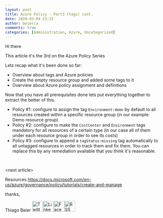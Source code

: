 ```yaml
---
layout: post
title: Azure Policy - Part3 (tags) cont.
date: 2020-03-04 23:15
author: beierca
comments: true
categories: [Administration, Azure, Uncategorized]
---
```

Hi there

This article it's the 3rd on the Azure Policy Series

Lets recap what it's been done so far:
<ul>
	<li>Overview about tags and Azure policies</li>
	<li>Create the empty resource group and added some tags to it</li>
	<li>Overview about Azure policy assignment and definitions</li>
</ul>
Now that you have all prerequisites done lets put everything together to extract the better of this.
<ul class="tightList is-style-disc-overcast">
	<li>Policy #1: configure to assign the tag <code>Environment:demo</code> by default to all resources created within a specific resource group (in our example: Demo resource group)</li>
	<li>Policy #2: configure to make the <code>CostCenter</code> and <code>Environment</code> tags mandatory for all resources of a certain type (in our case all of them under each resource group in order to see its costs)</li>
	<li>Policy #3: configure to append a <code>tagStatus:missing</code> tag automatically to all untagged resources in order to track them and fix them. You can replace this by any remediation available that you think it's reasonable.</li>
</ul>
&nbsp;

&lt;next article&gt;

Resources
https://docs.microsoft.com/en-us/azure/governance/policy/tutorials/create-and-manage

thanks,

Thiago Beier
<a href="https://twitter.com/thiagobeier"><img title="Twitter" src="https://socialmediawidgets.files.wordpress.com/2014/03/twitter1.png" alt="Twitter" width="35" height="35" /></a><a href="https://www.linkedin.com/in/tbeier/"><img title="LinkedIn" src="https://socialmediawidgets.files.wordpress.com/2014/03/linkedin1.png" alt="LinkedIn" width="35" height="35" /></a><a href="https://www.facebook.com/TheBeier/"><img title="Facebook" src="https://socialmediawidgets.files.wordpress.com/2014/03/facebook1.png" alt="Facebook" width="35" height="35" /></a><a href="https://thiagobeier.wordpress.com/feed/"><img title="RSS" src="https://socialmediawidgets.files.wordpress.com/2014/03/rss1.png" alt="RSS" width="35" height="35" /></a>
